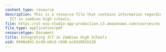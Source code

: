 ```yaml
---
content_type: resource
description: This is a resource file that contains information regarding integrating
  ICT in zambian high schools.
file: https://ol-ocw-studio-app-production.s3.amazonaws.com/courses/es-259-information-and-communication-technology-in-africa-spring-2006/0940a941bc49e0cdc040ecb5d881b120_MITES_259S06_Befekadu.pdf
file_type: application/pdf
resourcetype: Document
title: Integrating ICT in Zambian High Schools
uid: 0940a941-bc49-e0cd-c040-ecb5d881b120
---
```

